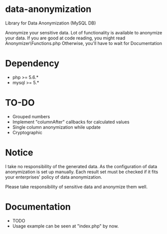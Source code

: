 # data-anonymization

Library for Data Anonymization (MySQL DB)

Anonymize your sensitive data. Lot of functionality is available to anonymize your data.
If you are good at code reading, you might read Anonymizer\Functions.php
Otherwise, you'll have to wait for Documentation

# Dependency

   - php >= 5.6.*
   - mysql >= 5.*

# TO-DO
    
  - Grouped numbers
  - Implement "columnAfter" callbacks for calculated values
  - Single column anonymization while update 
  - Cryptographic

# Notice

I take no responsibility of the generated data. As the configuration of data anonymization is set up manually.
Each result set must be checked if it fits your enterprises' policy of data anonymization.

Please take responsibility of sensitive data and anonymize them well.

# Documentation

   - TODO
   - Usage example can be seen at "index.php" by now.